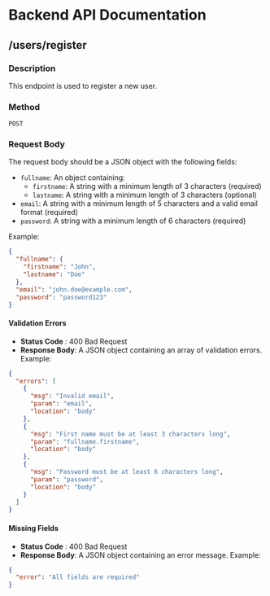 # Backend API Documentation

## /users/register

### Description
This endpoint is used to register a new user.

### Method
`POST`

### Request Body
The request body should be a JSON object with the following fields:
- `fullname`: An object containing:
  - `firstname`: A string with a minimum length of 3 characters (required)
  - `lastname`: A string with a minimum length of 3 characters (optional)
- `email`: A string with a minimum length of 5 characters and a valid email format (required)
- `password`: A string with a minimum length of 6 characters (required)

Example:
```json
{
  "fullname": {
    "firstname": "John",
    "lastname": "Doe"
  },
  "email": "john.doe@example.com",
  "password": "password123"
}

```

#### Validation Errors
 * **Status Code** : 400 Bad Request
 * **Response Body**: A JSON object containing an array of validation errors.
Example:
```json
{
  "errors": [
    {
      "msg": "Invalid email",
      "param": "email",
      "location": "body"
    },
    {
      "msg": "First name must be at least 3 characters long",
      "param": "fullname.firstname",
      "location": "body"
    },
    {
      "msg": "Password must be at least 6 characters long",
      "param": "password",
      "location": "body"
    }
  ]
}
```

#### Missing Fields
 * **Status Code** : 400 Bad Request
 * **Response Body**: A JSON object containing an error message.
Example:
```json
{
  "error": "All fields are required"
}
```
